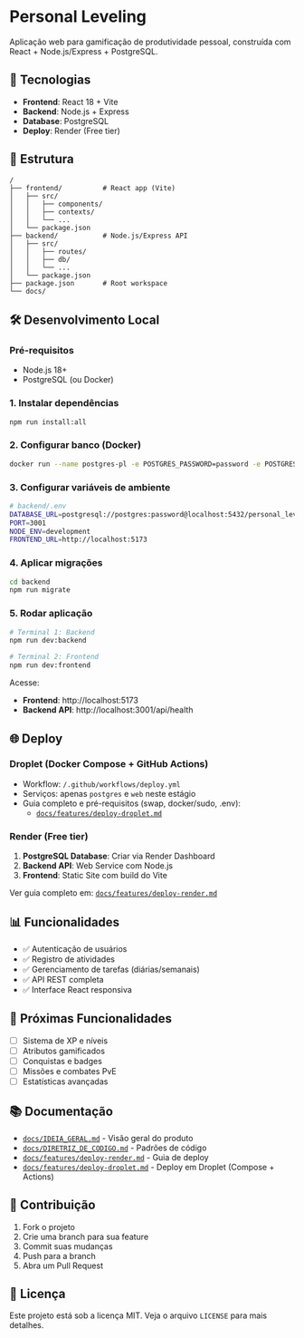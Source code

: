 # Personal Leveling

Aplicação web para gamificação de produtividade pessoal, construída com React + Node.js/Express + PostgreSQL.

## 🚀 Tecnologias

- **Frontend**: React 18 + Vite
- **Backend**: Node.js + Express
- **Database**: PostgreSQL
- **Deploy**: Render (Free tier)

## 📁 Estrutura

```
/
├── frontend/          # React app (Vite)
│   ├── src/
│   │   ├── components/
│   │   ├── contexts/
│   │   └── ...
│   └── package.json
├── backend/           # Node.js/Express API
│   ├── src/
│   │   ├── routes/
│   │   ├── db/
│   │   └── ...
│   └── package.json
├── package.json       # Root workspace
└── docs/
```

## 🛠️ Desenvolvimento Local

### Pré-requisitos

- Node.js 18+
- PostgreSQL (ou Docker)

### 1. Instalar dependências

```bash
npm run install:all
```

### 2. Configurar banco (Docker)

```bash
docker run --name postgres-pl -e POSTGRES_PASSWORD=password -e POSTGRES_DB=personal_leveling -p 5432:5432 -d postgres:15
```

### 3. Configurar variáveis de ambiente

```bash
# backend/.env
DATABASE_URL=postgresql://postgres:password@localhost:5432/personal_leveling
PORT=3001
NODE_ENV=development
FRONTEND_URL=http://localhost:5173
```

### 4. Aplicar migrações

```bash
cd backend
npm run migrate
```

### 5. Rodar aplicação

```bash
# Terminal 1: Backend
npm run dev:backend

# Terminal 2: Frontend
npm run dev:frontend
```

Acesse:
- **Frontend**: http://localhost:5173
- **Backend API**: http://localhost:3001/api/health

## 🌐 Deploy

### Droplet (Docker Compose + GitHub Actions)

- Workflow: `/.github/workflows/deploy.yml`
- Serviços: apenas `postgres` e `web` neste estágio
- Guia completo e pré-requisitos (swap, docker/sudo, .env):
  - [`docs/features/deploy-droplet.md`](docs/features/deploy-droplet.md)

### Render (Free tier)

1. **PostgreSQL Database**: Criar via Render Dashboard
2. **Backend API**: Web Service com Node.js
3. **Frontend**: Static Site com build do Vite

Ver guia completo em: [`docs/features/deploy-render.md`](docs/features/deploy-render.md)

## 📊 Funcionalidades

- ✅ Autenticação de usuários
- ✅ Registro de atividades
- ✅ Gerenciamento de tarefas (diárias/semanais)
- ✅ API REST completa
- ✅ Interface React responsiva

## 🔄 Próximas Funcionalidades

- [ ] Sistema de XP e níveis
- [ ] Atributos gamificados
- [ ] Conquistas e badges
- [ ] Missões e combates PvE
- [ ] Estatísticas avançadas

## 📚 Documentação

- [`docs/IDEIA_GERAL.md`](docs/IDEIA_GERAL.md) - Visão geral do produto
- [`docs/DIRETRIZ_DE_CODIGO.md`](docs/DIRETRIZ_DE_CODIGO.md) - Padrões de código
- [`docs/features/deploy-render.md`](docs/features/deploy-render.md) - Guia de deploy
- [`docs/features/deploy-droplet.md`](docs/features/deploy-droplet.md) - Deploy em Droplet (Compose + Actions)

## 🤝 Contribuição

1. Fork o projeto
2. Crie uma branch para sua feature
3. Commit suas mudanças
4. Push para a branch
5. Abra um Pull Request

## 📄 Licença

Este projeto está sob a licença MIT. Veja o arquivo `LICENSE` para mais detalhes.
